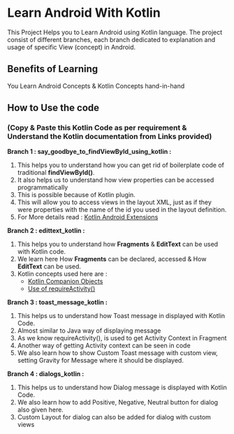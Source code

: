 # Learn Android With Kotlin

This Project Helps you to Learn Android using Kotlin language. 
The project consist of different branches, each branch dedicated to explanation and usage of specific View (concept) in Android.

## Benefits of Learning
You Learn Android Concepts & Kotlin Concepts hand-in-hand

## How to Use the code 
### (Copy & Paste this Kotlin Code as per requirement & Understand the Kotlin documentation from Links provided)

**Branch 1 : say_goodbye_to_findViewById_using_kotlin :**
1. This helps you to understand how you can get rid of boilerplate code of traditional **findViewById()**. 
2. It also helps us to understand how view properties can be accessed programmatically
3. This is possible because of Kotlin plugin.
4. This will allow you to access views in the layout XML, just as if they were properties with the name of the id you used in the layout definition.
5. For More details read : [Kotlin Android Extensions](https://antonioleiva.com/kotlin-android-extensions/)

**Branch 2 : edittext_kotlin :**
1. This helps you to understand how **Fragments** & **EditText** can be used with Kotlin code.
2. We learn here How **Fragments** can be declared, accessed & How **EditText** can be used.
3. Kotlin concepts used here are : 
   - [Kotlin Companion Objects](https://kotlinlang.org/docs/tutorials/kotlin-for-py/objects-and-companion-objects.html)
   - [Use of requireActivity()]( https://android.jlelse.eu/the-requireactivity-and-requirecontext-example-1c089ce11a3a)
   
   
 **Branch 3 : toast_message_kotlin :**
 1. This helps us to understand how Toast message in displayed with Kotlin Code. 
 2. Almost similar to Java way of displaying message
 3. As we know requireActivity(), is used to get Activity Context in Fragment
 4. Another way of getting Activity context can be seen in code
 5. We also learn how to show Custom Toast message with custom view, setting Gravity for Message where it should be displayed.
 
 
 **Branch 4 : dialogs_kotlin :**
 1. This helps us to understand how Dialog message is displayed with Kotlin Code.
 2. We also learn how to add Positive, Negative, Neutral button for dialog also given here.
 3. Custom Layout for dialog can also be added for dialog with custom views
 
  

